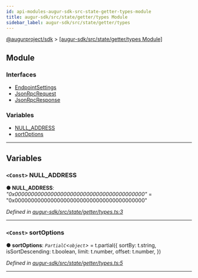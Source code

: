 ```yaml
---
id: api-modules-augur-sdk-src-state-getter-types-module
title: augur-sdk/src/state/getter/types Module
sidebar_label: augur-sdk/src/state/getter/types
---
```


[@augurproject/sdk](api-readme.md) > [[augur-sdk/src/state/getter/types Module]](api-modules-augur-sdk-src-state-getter-types-module.md)

## Module

### Interfaces

* [EndpointSettings](api-interfaces-augur-sdk-src-state-getter-types-endpointsettings.md)
* [JsonRpcRequest](api-interfaces-augur-sdk-src-state-getter-types-jsonrpcrequest.md)
* [JsonRpcResponse](api-interfaces-augur-sdk-src-state-getter-types-jsonrpcresponse.md)

### Variables

* [NULL_ADDRESS](api-modules-augur-sdk-src-state-getter-types-module.md#null_address)
* [sortOptions](api-modules-augur-sdk-src-state-getter-types-module.md#sortoptions)

---

## Variables

<a id="null_address"></a>

### `<Const>` NULL_ADDRESS

**● NULL_ADDRESS**: *"0x0000000000000000000000000000000000000000"* = "0x0000000000000000000000000000000000000000"

*Defined in [augur-sdk/src/state/getter/types.ts:3](https://github.com/AugurProject/augur/blob/0787bf1a23/packages/augur-sdk/src/state/getter/types.ts#L3)*

___
<a id="sortoptions"></a>

### `<Const>` sortOptions

**● sortOptions**: *`PartialC`<`object`>* =  t.partial({
  sortBy: t.string,
  isSortDescending: t.boolean,
  limit: t.number,
  offset: t.number,
})

*Defined in [augur-sdk/src/state/getter/types.ts:5](https://github.com/AugurProject/augur/blob/0787bf1a23/packages/augur-sdk/src/state/getter/types.ts#L5)*

___

